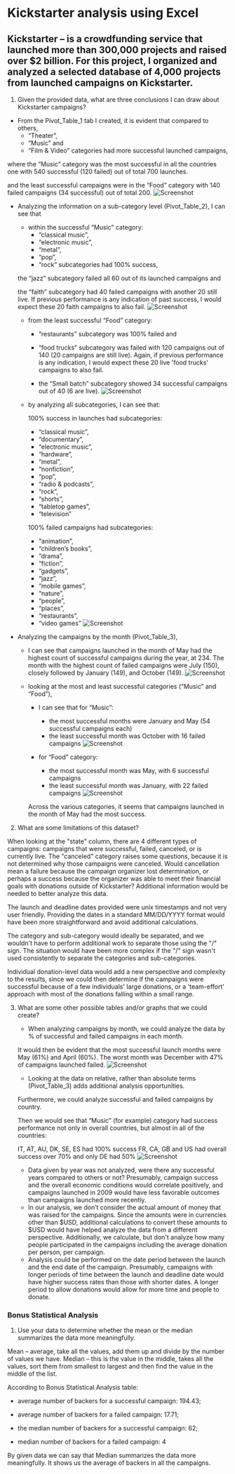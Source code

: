 # Kickstarter analysis using Excel

Kickstarter – is a crowdfunding service that launched more than 300,000 projects and raised over $2 billion.
For this project, I organized and analyzed a selected database of 4,000 projects from launched campaigns on Kickstarter.
---

1.	Given the provided data, what are three conclusions I can draw about Kickstarter campaigns?
* From the Pivot_Table_1 tab I created, it is evident that compared to others,
    - “Theater”,
    - “Music” and
    - “Film & Video” 
categories had more successful launched campaigns,

where the “Music” category was the most successful in all the countries one with 540 successful (120 failed) out of total 700 launches.

and the least successful campaigns were in the “Food” category with 140 failed campaigns (34 successful) out of total 200.
![Screenshot](image/Picture1.png)

* Analyzing the information on a sub-category level (Pivot_Table_2), I can see that 

    -	within the successful “Music” category:
        + “classical music”, 
        + “electronic music”, 
        + “metal”, 
        + “pop”, 
        + “rock” subcategories had 100% success, 
    
    the “jazz” subcategory failed all 60 out of its launched campaigns and 

    the “faith” subcategory had 40 failed campaigns with another 20 still live. If previous performance is any indication of past success, I would expect these 20 faith campaigns to also fail.
    ![Screenshot](image/Picture2.png)


    - from the least successful “Food” category:

        + “restaurants” subcategory was 100% failed and 

        + “food trucks” subcategory was failed with 120 campaigns out of 140 (20 campaigns are still live). Again, if previous performance is any indication, I would expect these 20 live 'food trucks' campaigns to also fail. 

        + the “Small batch” subcategory showed 34 successful campaigns out of 40 (6 are live).
        ![Screenshot](image/Picture3.png)

    -	by analyzing all subcategories, I can see that:
        
        100% success in launches had subcategories: 
        + “classical music”,
        + “documentary”, 
        + “electronic music”, 
        + “hardware”, 
        + “metal”, 
        + “nonfiction”, 
        + “pop”, 
        + “radio & podcasts”, 
        + “rock”, 
        + “shorts”, 
        + “tabletop games”, 
        + “television”

        100% failed campaigns had subcategories:
        + “animation”, 
        + “children’s books”, 
        + “drama”, 
        + “fiction”, 
        + “gadgets”, 
        + “jazz”, 
        + “mobile games”, 
        + “nature”, 
        + “people”, 
        + “places”, 
        + “restaurants”, 
        + “video games” 
        ![Screenshot](image/Picture4.png)

* Analyzing the campaigns by the month (Pivot_Table_3),
    -   I can see that campaigns launched in the month of May had the highest count of successful campaigns during the year, at 234. The month with the highest count of failed campaigns were July (150), closely followed by January (149), and October (149).
    ![Screenshot](image/Picture5.png)

    -   looking at the most and least successful categories (“Music” and “Food”),
        + I can see that for “Music”:
            + the most successful months were January and May (54 successful campaigns each)
            + the least successful month was October with 16 failed campaigns
            ![Screenshot](image/Picture6.png)

        + for “Food” category:
            + the most successful month was May, with 6 successful campaigns
            + the least successful month was January, with 22 failed campaigns
            ![Screenshot](image/Picture7.png)
            
        Across the various categories, it seems that campaigns launched in the month of May had the most success. 

2. What are some limitations of this dataset?

When looking at the "state" column, there are 4 different types of campaigns: campaigns that were successful, failed, canceled, or is currently live. The "canceled" category raises some questions, because it is not determined why those campaigns were canceled. Would cancellation mean a failure because the campaign organizer lost determination, or perhaps a success because the organizer was able to meet their financial goals with donations outside of Kickstarter? Additional information would be needed to better analyze this data.

The launch and deadline dates provided were unix timestamps and not very user friendly. Providing the dates in a standard MM/DD/YYYY format would have been more straightforward and avoid additional calculations. 

The category and sub-category would ideally be separated, and we wouldn't have to perform additional work to separate those using the "/" sign. The situation would have been more complex if the "/" sign wasn't used consistently to separate the categories and sub-categories. 

Individual donation-level data would add a new perspective and complexity to the results, since we could then determine if the campaigns were successful because of a few individuals' large donations, or a 'team-effort' approach with most of the donations falling within a small range.

3. What are some other possible tables and/or graphs that we could create?

    * When analyzing campaigns by month, we could analyze the data by % of successful and failed campaigns in each month. 
    
    It would then be evident that the most successful launch months were May (61%) and April (60%). The worst month was December with 47% of campaigns launched failed.
    ![Screenshot](image/Picture8.png)

    * Looking at the data on relative, rather than absolute terms (Pivot_Table_3) adds additional analysis opportunities.
    
    Furthermore, we could analyze successful and failed campaigns by country.
    
    Then we would see that “Music” (for example) category had success performance not only in overall countries, but almost in all of the countries:
    
    IT, AT, AU, DK, SE, ES had 100% success
    FR, CA, GB and US had overall success over 70%
    and only DE had 50%
    ![Screenshot](image/Picture9.png)

    * Data given by year was not analyzed, were there any successful years compared to others or not? Presumably, campaign success and the overall economic conditions would correlate positively, and campaigns launched in 2009 would have less favorable outcomes than campaigns launched more recently. 
    * In our analysis, we don’t consider the actual amount of money that was raised for the campaigns. Since the amounts were in currencies other than $USD, additional calculations to convert these amounts to $USD would have helped analyze the data from a different perspective. Additionally, we calculate, but don't analyze how many people participated in the campaigns including the average donation per person, per campaign. 
    * Analysis could be performed on the date period between the launch and the end date of the campaign. Presumably, campaigns with longer periods of time between the launch and deadline date would have higher success rates than those with shorter dates. A longer period to allow donations would allow for more time and people to donate.

### Bonus Statistical Analysis
1.	Use your data to determine whether the mean or the median summarizes the data more meaningfully.

Mean – average, take all the values, add them up and divide by the number of values we have.
Median – this is the value in the middle, takes all the values, sort them from smallest to largest and then find the value in the middle of the list.

According to Bonus Statistical Analysis table:
* average number of backers for a successful campaign: 194.43;
* average number of backers for a failed campaign: 17.71;

* the median number of backers for a successful campaign: 62;
* median number of backers for a failed campaign: 4

By given data we can say that Median summarizes the data more meaningfully. It shows us the average of backers in all the campaigns.










    



        




    



